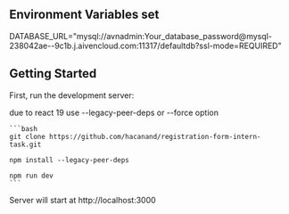  
## Environment Variables set
DATABASE_URL="mysql://avnadmin:Your_database_password@mysql-238042ae-<name>-9c1b.j.aivencloud.com:11317/defaultdb?ssl-mode=REQUIRED"


## Getting Started

First, run the development server:

due to react 19 use --legacy-peer-deps or --force option
    
    ```bash
    git clone https://github.com/hacanand/registration-form-intern-task.git
    
    npm install --legacy-peer-deps  

    npm run dev
    ```
Server will start at http://localhost:3000

    
    

